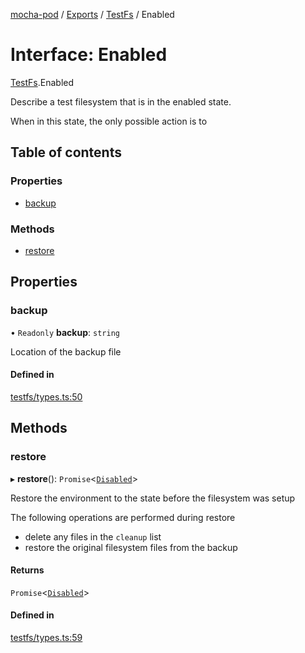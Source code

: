 [mocha-pod](../README.md) / [Exports](../modules.md) / [TestFs](../modules/TestFs.md) / Enabled

# Interface: Enabled

[TestFs](../modules/TestFs.md).Enabled

Describe a test filesystem that is in the enabled state.

When in this state, the only possible action is to

## Table of contents

### Properties

- [backup](TestFs.Enabled.md#backup)

### Methods

- [restore](TestFs.Enabled.md#restore)

## Properties

### <a id="backup" name="backup"></a> backup

• `Readonly` **backup**: `string`

Location of the backup file

#### Defined in

[testfs/types.ts:50](https://github.com/balena-io-modules/mocha-pod/blob/66ae657/lib/testfs/types.ts#L50)

## Methods

### <a id="restore" name="restore"></a> restore

▸ **restore**(): `Promise`<[`Disabled`](TestFs.Disabled.md)\>

Restore the environment to the state before the filesystem was setup

The following operations are performed during restore
- delete any files in the `cleanup` list
- restore the original filesystem files from the backup

#### Returns

`Promise`<[`Disabled`](TestFs.Disabled.md)\>

#### Defined in

[testfs/types.ts:59](https://github.com/balena-io-modules/mocha-pod/blob/66ae657/lib/testfs/types.ts#L59)
